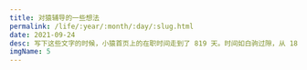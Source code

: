```yaml
---
title: 对猿辅导的一些想法
permalink: /life/:year/:month/:day/:slug.html
date: 2021-09-24
desc: 写下这些文字的时候，小猿首页上的在职时间走到了 819 天。时间如白驹过隙，从 18 年来到这里实习的第一天起，到今天已经快要 3 个年头了。三年的时间里，眼看着小猿从 2000 人的小作坊干到了六万人的大公司，又从六万人直线削减到三万人。
imgName: 5
---
```


<Title />

## 写在前面

写下这些文字的时候，小猿首页上的在职时间走到了 **819** 天。时间如白驹过隙，从 18 年来到这里实习的第一天起，到今天已经快要 3 个年头了。
三年的时间里，眼看着小猿从 2000 人的小作坊干到了六万人的大公司，又从六万人直线削减到三万人。大家都知道这把刀还不会停，也不知道到我的那天，
还能零星的存下多少人。  

**眼见他起高楼，瞬时间楼塌了**  

留在这里的时间也不多了。经历很长，记忆很满。这几年明显感觉记忆力变差了，好多之前的东西都快记不得了，写一些东西留下来，
给未来的自己一些值得回忆的东西。

## 一些让人难忘的时间
* 来小猿的第一天，和张导以及郭老板坐在一起开月会。堆满记忆的：桌上有好多零食，介绍新人的主持人很开心，在场的人也都好开心。
* 学习 Angular 和 Rx 的过程很曲折，问了 Mentor 好多东西，感谢愿意这么耐心地对我。
* 第一次加班到晚上十一点，SOHO 43 层的窗户被大风吹开了，发了一篇朋友圈：全公司只有我们 B 端还在加班。
* 和大家一起去日本团建，唯一一次外出团建（后来就赶上了疫情）。感慨身边能有这么多喜欢的同事太好了。
* 陈饶师兄在酒店和女友打电话，太腻了。
* 刚搬到首开的时候工位能睡午觉，和李姐一起买了折叠床。
* 实习收到了公司的阳光普照 - 2000 的京东卡。
* 年会第三年才中了奖 - 一台 switch。之前都是 50% 概率的陪跑。
* 疯狂迷恋剧本的一段时间，惠民带我们每天中午都在食堂玩剧本。
* 公司疫情期间上了春晚，而且融了一大笔钱，形势一片大好。
* 企业微信一个月增加一万人。
* 牛排家团建的时候旭哥的发言 - 实在太正经了哈哈哈哈。
* ...

## 一些让人难过的时间
* 正式入职的时候没有在之前的组。
* 20 年底没有拿 A 绩效。
* 超峰走的时候 - 因为 clone 了很多仓库提前离开了，连最后的散伙饭都没吃上。
* 旭哥走的时候 - 他是一个好的 leader，但不是一个好的 tech lead。
* 清明走的时候 - 第一个走掉的好友，贴图了猿辅导的 logo。没见最后一面。
* 第一次斑马裁员推荐名单的时候 - 没推荐宗南。
* 吃前端散伙饭的时候，有一些话说不出口来 - 有很多的抱歉。
* 前端小组成员离职的那天 - 身边变空了。
* 得知陈饶师兄主动领辞了。
* 辅导 90% 比例裁员。
* ...

## 一些想对小猿说的话
猿辅导是我大学毕业后的第一份工作，这份工作曾经很长的时间里给了我**家**的感觉。也许在我未来的职业生涯里，再也无法体会到在小猿这里获得的感受。  
曾经我有一群并肩作战的伙伴们，时过境迁，大家都各自奔向了更好的前程。  
我在小猿也要毕业啦，以前我经常思考一个问题，有什么情况下我是会从猿辅导辞职的。这里这么好，好到一点都不像一个职场。但这个问题在当下终于可以得到一个答案了：  
**没有了同行的人，也丧失对未来的期待了**



